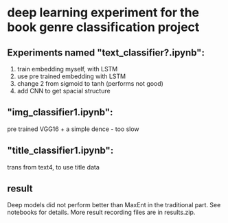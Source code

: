 # deep learning experiment for the book genre classification project


## Experiments named "text_classifier?.ipynb":
1. train embedding myself, with LSTM
2. use pre trained embedding with LSTM
3. change 2 from sigmoid to tanh (performs not good)
4. add CNN to get spacial structure 

## "img_classifier1.ipynb":
pre trained VGG16 + a simple dence - too slow

## "title_classifier1.ipynb":
trans from text4, to use title data

## result
Deep models did not perform better than MaxEnt in the traditional part. See notebooks for details. More result recording files are in results.zip.
